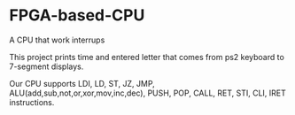 # FPGA-based-CPU
A CPU that work interrups

This project prints time and entered letter that comes from ps2 keyboard to 7-segment displays.

Our CPU supports LDI, LD, ST, JZ, JMP, ALU(add,sub,not,or,xor,mov,inc,dec), PUSH, POP, CALL, RET, STI, CLI, IRET instructions.
